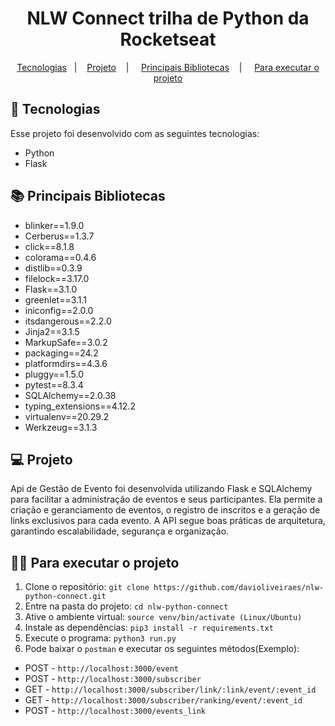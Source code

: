 <h1 align="center">NLW Connect trilha de Python da Rocketseat</h1>

<p align="center">
  <a href="#-tecnologias">Tecnologias</a>&nbsp;&nbsp;&nbsp;|&nbsp;&nbsp;&nbsp;
  <a href="#-projeto">Projeto</a>&nbsp;&nbsp;&nbsp; | &nbsp;&nbsp;&nbsp;
  <a href="#-principais-bibliotecas">Principais Bibliotecas</a>&nbsp;&nbsp;&nbsp; | &nbsp;&nbsp;&nbsp
  <a href="#-Para-executar-o-projeto">Para executar o projeto</a>
</p>

## 🚀 Tecnologias

Esse projeto foi desenvolvido com as seguintes tecnologias:

- Python
- Flask

## 📚 Principais Bibliotecas

- blinker==1.9.0
- Cerberus==1.3.7
- click==8.1.8
- colorama==0.4.6
- distlib==0.3.9
- filelock==3.17.0
- Flask==3.1.0
- greenlet==3.1.1
- iniconfig==2.0.0
- itsdangerous==2.2.0
- Jinja2==3.1.5
- MarkupSafe==3.0.2
- packaging==24.2
- platformdirs==4.3.6
- pluggy==1.5.0
- pytest==8.3.4
- SQLAlchemy==2.0.38
- typing_extensions==4.12.2
- virtualenv==20.29.2
- Werkzeug==3.1.3


## 💻 Projeto

  Api de Gestão de Evento foi desenvolvida utilizando Flask e SQLAlchemy para facilitar a administração de eventos e seus participantes. Ela permite a criação e geranciamento de eventos, o registro de inscritos e a geração de links exclusivos para cada evento. A API segue boas práticas de arquitetura, garantindo escalabilidade, segurança e organização.

## 👨‍💻 Para executar o projeto

1. Clone o repositório: `git clone https://github.com/davioliveiraes/nlw-python-connect.git`
2. Entre na pasta do projeto: `cd nlw-python-connect`
3. Ative o ambiente virtual: `source venv/bin/activate (Linux/Ubuntu)`
4. Instale as dependências: `pip3 install -r requirements.txt`
5. Execute o programa: `python3 run.py`
6. Pode baixar o `postman` e executar os seguintes métodos(Exemplo): 
- POST - `http://localhost:3000/event`
- POST - `http://localhost:3000/subscriber`
- GET - `http://localhost:3000/subscriber/link/:link/event/:event_id`
- GET - `http://localhost:3000/subscriber/ranking/event/:event_id`
- POST - `http://localhost:3000/events_link`